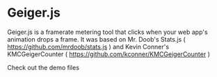 # Geiger.js

Geiger.js is a framerate metering tool that clicks when your web app's animation drops a frame. It was based on Mr. Doob's Stats.js ( https://github.com/mrdoob/stats.js ) and Kevin Conner's KMCGeigerCounter ( https://github.com/kconner/KMCGeigerCounter )

Check out the demo files
